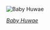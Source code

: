 
![Baby Huwae](https://upload.wikimedia.org/wikipedia/commons/thumb/1/10/Baby_Huwae%2C_c_1963%2C_Tati_Photo_Studio_2.jpg/450px-Baby_Huwae%2C_c_1963%2C_Tati_Photo_Studio_2.jpg)

*[Baby Huwae](https://wikipedia.org/wiki/File:Baby_Huwae,_c_1963,_Tati_Photo_Studio_2.jpg)*
